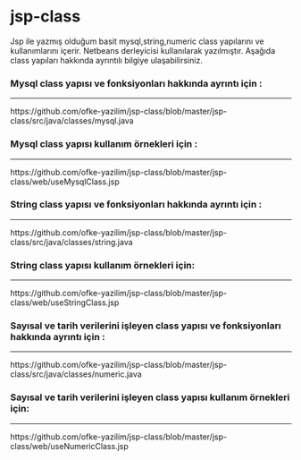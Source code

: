 # jsp-class
Jsp ile yazmış olduğum basit mysql,string,numeric class yapılarını ve kullanımlarını içerir.
Netbeans derleyicisi kullanılarak yazılmıştır.
Aşağıda class yapıları hakkında ayrıntılı bilgiye ulaşabilirsiniz.

<h3>Mysql class yapısı ve fonksiyonları hakkında ayrıntı için : </h3> <hr>https://github.com/ofke-yazilim/jsp-class/blob/master/jsp-class/src/java/classes/mysql.java

<h3>Mysql class yapısı kullanım örnekleri için : </h3> <hr>https://github.com/ofke-yazilim/jsp-class/blob/master/jsp-class/web/useMysqlClass.jsp

<h3>String class yapısı ve fonksiyonları hakkında ayrıntı için : </h3> <hr>https://github.com/ofke-yazilim/jsp-class/blob/master/jsp-class/src/java/classes/string.java

<h3>String class yapısı kullanım örnekleri için: </h3> <hr>https://github.com/ofke-yazilim/jsp-class/blob/master/jsp-class/web/useStringClass.jsp

<h3>Sayısal ve tarih verilerini işleyen class yapısı ve fonksiyonları hakkında ayrıntı için : </h3> <hr>https://github.com/ofke-yazilim/jsp-class/blob/master/jsp-class/src/java/classes/numeric.java

<h3>Sayısal ve tarih verilerini işleyen class yapısı kullanım örnekleri için: </h3> <hr>https://github.com/ofke-yazilim/jsp-class/blob/master/jsp-class/web/useNumericClass.jsp
